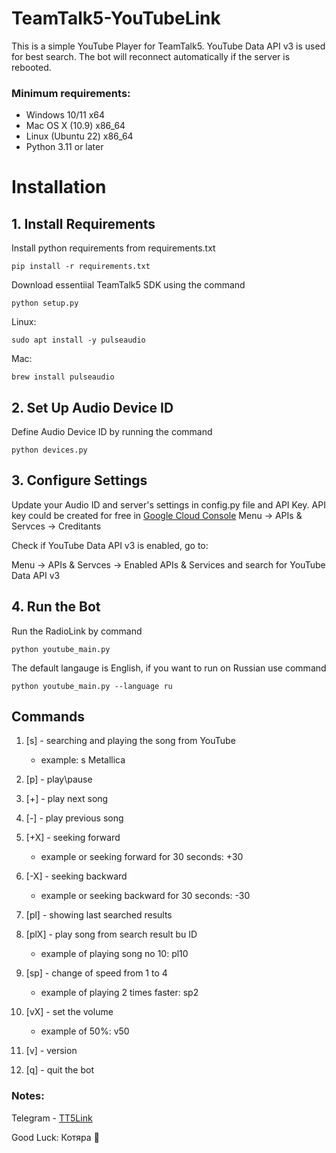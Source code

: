 # TeamTalk5-YouTubeLink
This is a simple YouTube Player for TeamTalk5. YouTube Data API v3 is used for best search. The bot will reconnect automatically if the server is rebooted.

### Minimum requirements:
* Windows 10/11       x64
* Mac OS X (10.9)     x86_64
* Linux (Ubuntu 22)   x86_64
* Python 3.11 or later

# Installation 

## 1. Install Requirements
Install python requirements from requirements.txt
```shell script
pip install -r requirements.txt
```
Download essentiial TeamTalk5 SDK using the command
```shell script
python setup.py
```
Linux:
```shell script
sudo apt install -y pulseaudio
```
Mac:
```shell script
brew install pulseaudio
```
## 2. Set Up Audio Device ID
Define Audio Device ID by running the command
```shell script
python devices.py
```

## 3. Configure Settings
Update your Audio ID and server's settings in config.py file and API Key.
API key could be created for free in <a href = "https://console.cloud.google.com/"> Google Cloud Console</a>
Menu -> APIs & Servces -> Creditants

Check if YouTube Data API v3 is enabled, go to:


Menu -> APIs & Servces -> Enabled APIs & Services
and search for YouTube Data API v3

## 4. Run the Bot
Run the RadioLink by command
```shell script
python youtube_main.py
```

The default langauge is English, if you want to run on Russian use command
```shell script
python youtube_main.py --language ru
```
## Commands
1. [s] - searching and playing the song from YouTube
    - example: s Metallica

2. [p] - play\pause
3. [+] - play next song
4. [-] - play previous song
5. [+X] - seeking forward 
    - example or seeking forward for 30 seconds: +30
6. [-X] - seeking backward
    - example or seeking backward for 30 seconds: -30
7. [pl] - showing last searched results
8. [plX] - play song from search result bu ID
    - example of playing song no 10: pl10
9. [sp] - change of speed from 1 to 4
    - example of playing 2 times faster: sp2  
10. [vX] - set the volume
    - example of 50%: v50    
11. [v] - version
12. [q] - quit the bot     

### Notes:

Telegram - <a href="https://t.me/TT5Link"> TT5Link</a>

Good Luck:
Котяра 🐾

